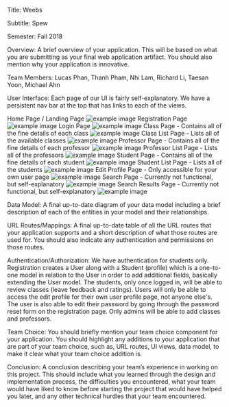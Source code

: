 Title: Weebs


Subtitle: Spew


Semester: Fall 2018


Overview: A brief overview of your application. This will be based on what you are submitting as your final web application artifact. You should also mention why your application is innovative.


Team Members: Lucas Phan, Thanh Pham, Nhi Lam, Richard Li, Taesan Yoon, Michael Ahn


User Interface: Each page of our UI is fairly self-explanatory. We have a persistent nav bar at the top that has links to each of the views.

Home Page / Landing Page
![example image](images_final/326HomePage.png)
Registration Page
![example image](images_final/326RegistrationPage.png)
Login Page
![example image](images_final/326LoginPage.png)
Class Page - Contains all of the fine details of each class
![example image](images_final/326ClassPage.png)
Class List Page - Lists all of the available classes
![example image](images_final/326ClassList.png)
Professor Page - Contains all of the fine details of each professor
![example image](images_final/326ProfessorPage.png)
Professor List Page - Lists all of the professors
![example image](images_final/326ProfessorList.png)
Student Page - Contains all of the fine details of each student
![example image](images_final/326StudentPage.png)
Student List Page - Lists all of the students
![example image](images_final/326StudentList.png)
Edit Profile Page - Only accessible for your own user page
![example image](images_final/326EditProfilePage.png)
Search Page - Currently not functional, but self-explanatory
![example image](images_final/326AdvancedSearch.png)
Search Results Page - Currently not functional, but self-explanatory
![example image](images_final/326SearchResultsPage.png)


Data Model: A final up-to-date diagram of your data model including a brief description of each of the entities in your model and their relationships.


URL Routes/Mappings: A final up-to-date table of all the URL routes that your application supports and a short description of what those routes are used for. You should also indicate any authentication and permissions on those routes.


Authentication/Authorization: We have authentication for students only. Registration creates a User along with a Student (profile) which is a one-to-one model in relation to the User in order to add additional fields, basically extending the User model. The students, only once logged in, will be able to review classes (leave feedback and ratings). Users will only be able to access the edit profile for their own user profile page, not anyone else's. The user is also able to edit their password by going through the password reset form on the registration page. Only admins will be able to add classes and professors.


Team Choice: You should briefly mention your team choice component for your application. You should highlight any additions to your application that are part of your team choice, such as, URL routes, UI views, data model, to make it clear what your team choice addition is.


Conclusion: A conclusion describing your team’s experience in working on this project. This should include what you learned through the design and implementation process, the difficulties you encountered, what your team would have liked to know before starting the project that would have helped you later, and any other technical hurdles that your team encountered.
